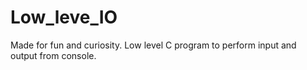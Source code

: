 # Low_leve_IO
Made for fun and curiosity. Low level C program to perform input and output from console.
